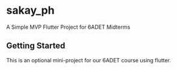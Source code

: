# sakay_ph

A Simple MVP Flutter Project for 6ADET Midterms

## Getting Started

This is an optional mini-project for our 6ADET course using flutter.

